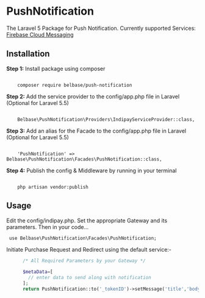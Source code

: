 # PushNotification
The Laravel 5 Package for Push Notification. Currently supported Services: <a href="https://firebase.google.com/">Firebase Cloud Messaging</a>

<h2>Installation</h2>
<b>Step 1:</b> Install package using composer
<pre><code>
    composer require belbase/push-notification
</pre></code>

<b>Step 2:</b> Add the service provider to the config/app.php file in Laravel (Optional for Laravel 5.5)
<pre><code>
    Belbase\PushNotification\Providers\IndipayServiceProvider::class,
</pre></code>

<b>Step 3:</b> Add an alias for the Facade to the config/app.php file in Laravel (Optional for Laravel 5.5)
<pre><code>
    'PushNotification' => Belbase\PushNotification\Facades\PushNotification::class,
</pre></code>

<b>Step 4:</b> Publish the config & Middleware by running in your terminal
<pre><code>
    php artisan vendor:publish
</pre></code>

<h2>Usage</h2>

Edit the config/indipay.php. Set the appropriate Gateway and its parameters. Then in your code... <br>
<pre><code> use Belbase\PushNotification\Facades\PushNotification;  </code></pre>
Initiate Purchase Request and Redirect using the default service:-
```php 
      /* All Required Parameters by your Gateway */
      
      $metaData=[
        // enter data to send along with notification
      ];
      return PushNotification::to('_tokenID')->setMessage('title','body',$metaData)->sendMessage();
```